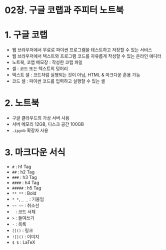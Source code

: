 # 02장. 구글 코랩과 주피터 노트북

# 1. 구글 코랩

- 웹 브라우저에서 무료로 파이썬 프로그램을 테스트하고 저장할 수 있는 서비스
- 웹 브라우저에서 텍스트와 프로그램 코드를 자유롭게 작성할 수 있는 온라인 에디터
- 노트북, 코랩 메모장 : 작성한 코랩 파일
- 셀 : 코드 또는 텍스트의 덩어리
- 텍스트 셀 : 코드처럼 실행되는 것이 아님, HTML & 마크다운 혼용 가능
- 코드 셀 : 파이썬 코드를 입력하고 실행할 수 있는 셀

# 2. 노트북

- 구글 클라우드의 가상 서버 사용
- 서버 메모리 12GB, 디스크 공간 100GB
- `.ipynb` 확장자 사용

# 3. 마크다운 서식

- `#` : h1 Tag
- `##` : h2 Tag
- `###` : h3 Tag
- `####` : h4 Tag
- `#####` : h5 Tag
- `** **` : Bold
- `* *`, `_ _` : 기울임
- `~~ ~~` : 취소선
- ` ` : 코드 서체
- `>` : 들여쓰기
- `-` : 목록
- `[]()` : 링크
- `![]()` : 이미지
- `$ $` : LaTeX
